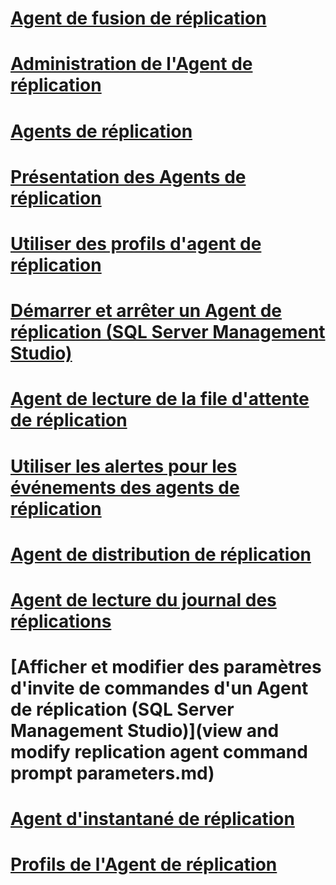 # [Agent de fusion de réplication](replication-merge-agent.md)
# [Administration de l'Agent de réplication](replication-agent-administration.md)
# [Agents de réplication](replication-agents.md)
# [Présentation des Agents de réplication](replication-agents-overview.md)
# [Utiliser des profils d'agent de réplication](work-with-replication-agent-profiles.md)
# [Démarrer et arrêter un Agent de réplication (SQL Server Management Studio)](start-and-stop-a-replication-agent-sql-server-management-studio.md)
# [Agent de lecture de la file d'attente de réplication](replication-queue-reader-agent.md)
# [Utiliser les alertes pour les événements des agents de réplication](use-alerts-for-replication-agent-events.md)
# [Agent de distribution de réplication](replication-distribution-agent.md)
# [Agent de lecture du journal des réplications](replication-log-reader-agent.md)
# [Afficher et modifier des paramètres d'invite de commandes d'un Agent de réplication (SQL Server Management Studio)](view and modify replication agent command prompt parameters.md)
# [Agent d'instantané de réplication](replication-snapshot-agent.md)
# [Profils de l'Agent de réplication](replication-agent-profiles.md)

